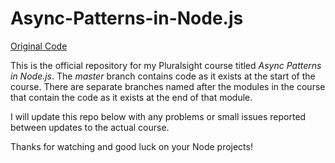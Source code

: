 # Async-Patterns-in-Node.js

[Original Code](https://github.com/bricewilson/Async-Patterns-in-Node.js)

This is the official repository for my Pluralsight course titled _Async Patterns in Node.js_.
The _master_ branch contains code as it
exists at the start of the course. There are separate branches named after the modules in the course that contain the code as it
exists at the end of that module.

I will update this repo below with any problems or small issues reported between updates to the actual course.

Thanks for watching and good luck on your Node projects!
